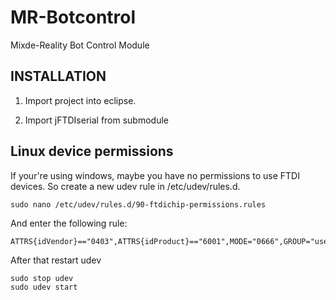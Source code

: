 MR-Botcontrol
=============

Mixde-Reality Bot Control Module

INSTALLATION
------------

1. Import project into eclipse.

2. Import jFTDIserial from submodule



Linux device permissions
------------------------
If your're using windows, maybe you have no
permissions to use FTDI devices.
So create a new udev rule in /etc/udev/rules.d.

	sudo nano /etc/udev/rules.d/90-ftdichip-permissions.rules
	
And enter the following rule: 

	ATTRS{idVendor}=="0403",ATTRS{idProduct}=="6001",MODE="0666",GROUP="users"
	
After that restart udev

	sudo stop udev
	sudo udev start
